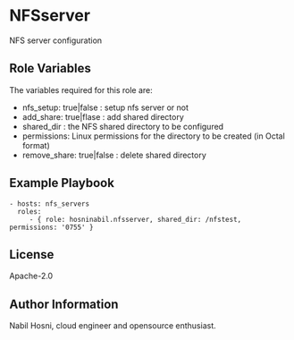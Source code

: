 NFSserver
=========

NFS server configuration



Role Variables
--------------
The variables required for this role are:
- nfs_setup: true|false : setup nfs server or not
- add_share: true|flase : add shared directory
- shared_dir : the NFS shared directory to be configured
- permissions: Linux permissions for the directory to be created (in Octal format)
- remove_share: true|false : delete shared directory


Example Playbook
----------------


    - hosts: nfs_servers
      roles:
         - { role: hosninabil.nfsserver, shared_dir: /nfstest, permissions: '0755' }

License
-------

Apache-2.0

Author Information
------------------

Nabil Hosni, cloud engineer and opensource enthusiast.
